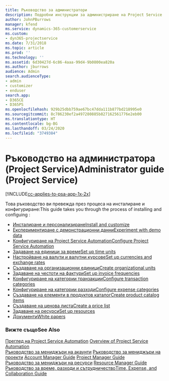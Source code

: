 ```yaml
---
title: Ръководство за администратори
description: Подробни инструкции за администриране на Project Service
author: JohnPBurrows
manager: kfend
ms.service: dynamics-365-customerservice
ms.custom:
- dyn365-projectservice
ms.date: 7/31/2018
ms.topic: article
ms.prod: ''
ms.technology: ''
ms.assetid: 6d30427d-6c86-4aaa-99d4-9b0800ea820a
ms.author: jburrows
audience: Admin
search.audienceType:
- admin
- customizer
- enduser
search.app:
- D365CE
- D365PS
ms.openlocfilehash: 929b25dbb759ae67bc47dda111b877bd218995e0
ms.sourcegitcommit: 8c786230ef2a497280885b827162561776e2eb00
ms.translationtype: HT
ms.contentlocale: bg-BG
ms.lasthandoff: 03/24/2020
ms.locfileid: "3749384"
---
```

# <a name="administrator-guide-project-service"></a><span data-ttu-id="11656-103">Ръководство на администратора (Project Service)</span><span class="sxs-lookup"><span data-stu-id="11656-103">Administrator guide (Project Service)</span></span>

[!INCLUDE[cc-applies-to-psa-app-1x-2x](../includes/cc-applies-to-psa-app-1x-2x.md)]

<span data-ttu-id="11656-104">Това ръководство ви превежда през процеса на инсталиране и конфигуриране:</span><span class="sxs-lookup"><span data-stu-id="11656-104">This guide takes you through the process of installing and configuing :</span></span>  
  
- [<span data-ttu-id="11656-105">Инсталиране и персонализиране</span><span class="sxs-lookup"><span data-stu-id="11656-105">Install and customize</span></span>](install-customize.md)
- [<span data-ttu-id="11656-106">Експериментиране с демонстрационни данни</span><span class="sxs-lookup"><span data-stu-id="11656-106">Experiment with demo data</span></span>](use-demo-data.md)
- [<span data-ttu-id="11656-107">Конфигуриране на Project Service Automation</span><span class="sxs-lookup"><span data-stu-id="11656-107">Configure Project Service Automation</span></span>](configure.md)
- [<span data-ttu-id="11656-108">Задаване на единици за време</span><span class="sxs-lookup"><span data-stu-id="11656-108">Set up time units</span></span>](set-up-time-units.md)
- [<span data-ttu-id="11656-109">Настройване на валути и валутни курсове</span><span class="sxs-lookup"><span data-stu-id="11656-109">Set up currencies and exchange rates</span></span>](set-up-currencies-exchange-rates.md)
- [<span data-ttu-id="11656-110">Създаване на организационни единици</span><span class="sxs-lookup"><span data-stu-id="11656-110">Create organizational units</span></span>](create-organizational-units.md)
- [<span data-ttu-id="11656-111">Задаване на честоти на фактури</span><span class="sxs-lookup"><span data-stu-id="11656-111">Set up invoice frequencies</span></span>](set-up-invoice-frequencies.md)
- [<span data-ttu-id="11656-112">Конфигуриране на категории транзакции</span><span class="sxs-lookup"><span data-stu-id="11656-112">Configure transaction categories</span></span>](configure-transaction-categories.md)
- [<span data-ttu-id="11656-113">Конфигуриране на категории разходи</span><span class="sxs-lookup"><span data-stu-id="11656-113">Configure expense categories</span></span>](configure-expense-categories.md)
- [<span data-ttu-id="11656-114">Създаване на елементи в продуктов каталог</span><span class="sxs-lookup"><span data-stu-id="11656-114">Create product catalog items</span></span>](create-product-catalog-items.md)
- [<span data-ttu-id="11656-115">Създаване на ценова листа</span><span class="sxs-lookup"><span data-stu-id="11656-115">Create a price list</span></span>](create-price-list.md)
- [<span data-ttu-id="11656-116">Задаване на ресурси</span><span class="sxs-lookup"><span data-stu-id="11656-116">Set up resources</span></span>](set-up-resources.md)
- [<span data-ttu-id="11656-117">Документи</span><span class="sxs-lookup"><span data-stu-id="11656-117">White papers</span></span>](white-papers.md)
  
### <a name="see-also"></a><span data-ttu-id="11656-118">Вижте също</span><span class="sxs-lookup"><span data-stu-id="11656-118">See Also</span></span>  
 <span data-ttu-id="11656-119">[Преглед на Project Service Automation](../project-service/overview.md)  </span><span class="sxs-lookup"><span data-stu-id="11656-119">[Overview of Project Service Automation](../project-service/overview.md)  </span></span>  
 <span data-ttu-id="11656-120">[Ръководство за мениджъри на акаунти](../project-service/account-manager-guide.md) [Ръководство за мениджъри на проекти](../project-service/project-manager-guide.md) </span><span class="sxs-lookup"><span data-stu-id="11656-120">[Account Manager Guide](../project-service/account-manager-guide.md) [Project Manager Guide](../project-service/project-manager-guide.md) </span></span>  
 <span data-ttu-id="11656-121">[Ръководство за мениджъри на ресурси](../project-service/resource-manager-guide.md) </span><span class="sxs-lookup"><span data-stu-id="11656-121">[Resource Manager Guide](../project-service/resource-manager-guide.md) </span></span>  
 [<span data-ttu-id="11656-122">Ръководство за време, разходи и сътрудничество</span><span class="sxs-lookup"><span data-stu-id="11656-122">Time, Expense, and Collaboration Guide</span></span>](../project-service/time-expense-collaboration-guide.md)
